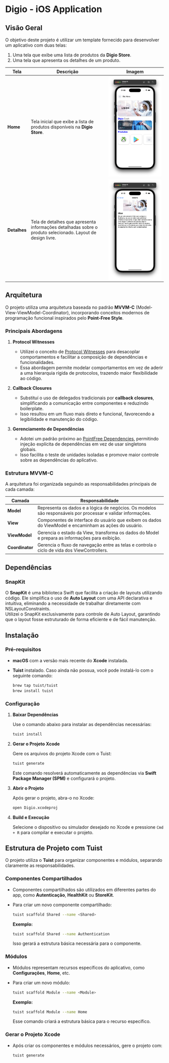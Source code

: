 # Digio - iOS Application  

## Visão Geral  

O objetivo deste projeto é utilizar um template fornecido para desenvolver um aplicativo com duas telas:  
1. Uma tela que exibe uma lista de produtos da **Digio Store**.  
2. Uma tela que apresenta os detalhes de um produto.

| Tela         | Descrição                                                                                                     | Imagem                     |
|--------------|-------------------------------------------------------------------------------------------------------------|----------------------------|
| **Home**     | Tela inicial que exibe a lista de produtos disponíveis na **Digio Store**.                                   | ![Home](assets/home.png)   |
| **Detalhes** | Tela de detalhes que apresenta informações detalhadas sobre o produto selecionado. Layout de design livre.  | ![Detail](assets/detail.png) |

## Arquitetura  

O projeto utiliza uma arquitetura baseada no padrão **MVVM-C** (Model-View-ViewModel-Coordinator), incorporando conceitos modernos de programação funcional inspirados pelo **Point-Free Style**.  

### Principais Abordagens  

1. **Protocol Witnesses**  
   - Utilizei o conceito de [Protocol Witnesses](https://www.pointfree.co/collections/protocol-witnesses) para desacoplar comportamentos e facilitar a composição de dependências e funcionalidades.  
   - Essa abordagem permite modelar comportamentos em vez de aderir a uma hierarquia rígida de protocolos, trazendo maior flexibilidade ao código.  

2. **Callback Closures**  
   - Substituí o uso de delegados tradicionais por **callback closures**, simplificando a comunicação entre componentes e reduzindo boilerplate.  
   - Isso resultou em um fluxo mais direto e funcional, favorecendo a legibilidade e manutenção do código.  

3. **Gerenciamento de Dependências**  
   - Adotei um padrão próximo ao [PointFree Dependencies](https://github.com/pointfreeco/swift-dependencies), permitindo injeção explícita de dependências em vez de usar singletons globais.  
   - Isso facilita o teste de unidades isoladas e promove maior controle sobre as dependências do aplicativo.  

### Estrutura MVVM-C  

A arquitetura foi organizada seguindo as responsabilidades principais de cada camada:  

| Camada       | Responsabilidade                                                                                           |
|--------------|-----------------------------------------------------------------------------------------------------------|
| **Model**    | Representa os dados e a lógica de negócios. Os modelos são responsáveis por processar e validar informações. |
| **View**     | Componentes de interface do usuário que exibem os dados do ViewModel e encaminham as ações do usuário.     |
| **ViewModel**| Gerencia o estado da View, transforma os dados do Model e prepara as informações para exibição.            |
| **Coordinator** | Gerencia o fluxo de navegação entre as telas e controla o ciclo de vida dos ViewControllers.              |

## Dependências  

### SnapKit  

O **SnapKit** é uma biblioteca Swift que facilita a criação de layouts utilizando código. Ele simplifica o uso de **Auto Layout** com uma API declarativa e intuitiva, eliminando a necessidade de trabalhar diretamente com NSLayoutConstraints.  
Utilizei o SnapKit exclusivamente para controle de Auto Layout, garantindo que o layout fosse estruturado de forma eficiente e de fácil manutenção.  

## Instalação  

### Pré-requisitos  

- **macOS** com a versão mais recente do **Xcode** instalada.  
- **Tuist** instalado. Caso ainda não possua, você pode instalá-lo com o seguinte comando:  

   ```bash  
   brew tap tuist/tuist  
   brew install tuist  
   ```  

### Configuração  

1. **Baixar Dependências**  

   Use o comando abaixo para instalar as dependências necessárias:  

   ```bash  
   tuist install  
   ```  

2. **Gerar o Projeto Xcode**  

   Gere os arquivos do projeto Xcode com o Tuist:  

   ```bash  
   tuist generate  
   ```  

   Este comando resolverá automaticamente as dependências via **Swift Package Manager (SPM)** e configurará o projeto.  

3. **Abrir o Projeto**  

   Após gerar o projeto, abra-o no Xcode:  

   ```bash  
   open Digio.xcodeproj  
   ```  

4. **Build e Execução**  

   Selecione o dispositivo ou simulador desejado no Xcode e pressione `Cmd + R` para compilar e executar o projeto.  

## Estrutura de Projeto com Tuist  

O projeto utiliza o **Tuist** para organizar componentes e módulos, separando claramente as responsabilidades.  

### Componentes Compartilhados  

- Componentes compartilhados são utilizados em diferentes partes do app, como **Autenticação**, **HealthKit** ou **StoreKit**.  
- Para criar um novo componente compartilhado:  

   ```bash  
   tuist scaffold Shared --name <Shared>  
   ```  

   **Exemplo:**  

   ```bash  
   tuist scaffold Shared --name Authentication  
   ```  

   Isso gerará a estrutura básica necessária para o componente.  

### Módulos  

- Módulos representam recursos específicos do aplicativo, como **Configurações**, **Home**, etc.  
- Para criar um novo módulo:  

   ```bash  
   tuist scaffold Module --name <Module>  
   ```  

   **Exemplo:**  

   ```bash  
   tuist scaffold Module --name Home  
   ```  

   Esse comando criará a estrutura básica para o recurso específico.  

### Gerar o Projeto Xcode  

- Após criar os componentes e módulos necessários, gere o projeto com:  

   ```bash  
   tuist generate  
   ```  
